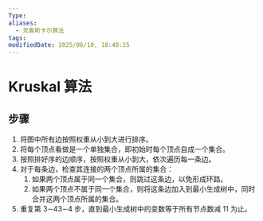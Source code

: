 ```yaml
---
Type: 
aliases:
  - 克鲁斯卡尔算法
tags: 
modifiedDate: 2025/06/10, 18:48:15
---
```


# Kruskal 算法

## 步骤

1. 将图中所有边按照权重从小到大进行排序。
2. 将每个顶点看做是一个单独集合，即初始时每个顶点自成一个集合。
3. 按照排好序的边顺序，按照权重从小到大，依次遍历每一条边。
4. 对于每条边，检查其连接的两个顶点所属的集合：
    1. 如果两个顶点属于同一个集合，则跳过这条边，以免形成环路。
    2. 如果两个顶点不属于同一个集合，则将这条边加入到最小生成树中，同时合并这两个顶点所属的集合。
5. 重复第 3∼43∼4 步，直到最小生成树中的变数等于所有节点数减 11 为止。
